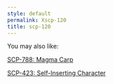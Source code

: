 ```yaml
---
style: default
permalink: Xscp-120
title: scp-120
---
```

You may also like:

[SCP-788: Magma Carp](http://scp-wiki.net/scp-788)

[SCP-423: Self-Inserting Character](http://scp-wiki.net/scp-423)
